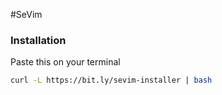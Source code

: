 #SeVim

### Installation

Paste this on your terminal
```bash
curl -L https://bit.ly/sevim-installer | bash
```

